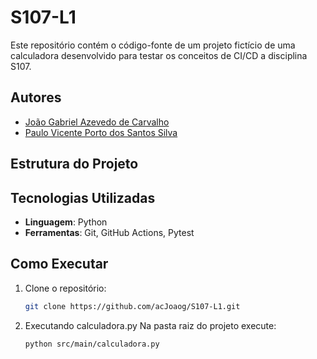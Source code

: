 # S107-L1

Este repositório contém o código-fonte de um projeto fictício de uma calculadora desenvolvido para testar os conceitos de CI/CD a disciplina S107.

## Autores

- [João Gabriel Azevedo de Carvalho](https://github.com/acJoaog)
- [Paulo Vicente Porto dos Santos Silva](https://github.com/PauloVporto)

## Estrutura do Projeto

## Tecnologias Utilizadas

- **Linguagem**: Python
- **Ferramentas**: Git, GitHub Actions, Pytest

## Como Executar

1. Clone o repositório:
   ```bash
   git clone https://github.com/acJoaog/S107-L1.git

2. Executando calculadora.py
    Na pasta raiz do projeto execute:
   ```bash
   python src/main/calculadora.py
